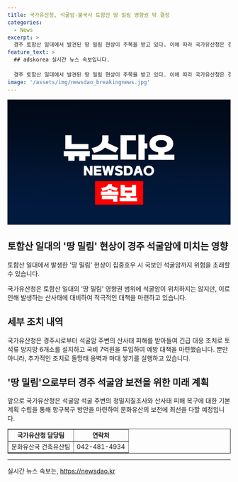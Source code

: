```yaml
---
title: 국가유산청, 석굴암·불국사 토함산 땅 밀림 영향권 밖 결정
categories:
  - News
excerpt: >
  경주 토함산 일대에서 발견된 땅 밀림 현상이 주목을 받고 있다. 이에 따라 국가유산청은 경주 석굴암 석굴 주변의 산사태 피해 예방을 위해 긴급조치를 완료했으며, 향후 정밀지질조사와 피해 복구를 위한 계획을 수립할 예정이라고 밝혔다. 또한, 녹색연합이 발표한 땅 밀림 영향권 범위 밖에 있는 것으로 확인되어 추가 피해 우려는 없는 것으로 전해졌다.
feature_text: >
  ## adskorea 실시간 뉴스 속보입니다.

  경주 토함산 일대에서 발견된 땅 밀림 현상이 주목을 받고 있다. 이에 따라 국가유산청은 경주 석굴암 석굴 주변의 산사태 피해 예방을 위해 긴급조치를 완료했으며, 향후 정밀지질조사와 피해 복구를 위한 계획을 수립할 예정이라고 밝혔다. 또한, 녹색연합이 발표한 땅 밀림 영향권 범위 밖에 있는 것으로 확인되어 추가 피해 우려는 없는 것으로 전해졌다.
image: '/assets/img/newsdao_breakingnews.jpg'
---
```


<p><img src="/assets/img/newsdao_breakingnews.jpg" alt="adskorea 속보" /></p>

<h2 data-ke-size="size26">토함산 일대의 '땅 밀림' 현상이 경주 석굴암에 미치는 영향</h2>

<p data-ke-size="size16">토함산 일대에서 발생한 '땅 밀림' 현상이 집중호우 시 국보인 석굴암까지 위험을 초래할 수 있습니다.</p>

<p data-ke-size="size16">국가유산청은 토함산 일대의 '땅 밀림' 영향권 범위에 석굴암이 위치하지는 않지만, 이로 인해 발생하는 산사태에 대비하여 적극적인 대책을 마련하고 있습니다.</p>

<h2 data-ke-size="size26">세부 조치 내역</h2>

<p data-ke-size="size16">국가유산청은 경주시로부터 석굴암 주변의 산사태 피해를 받아들여 긴급 대응 조치로 토석류 방지망 6개소를 설치하고 국비 7억원을 투입하여 예방 대책을 마련했습니다. 뿐만 아니라, 추가적인 조치로 돌망태 옹벽과 마대 쌓기를 실행하고 있습니다.</p>

<h2 data-ke-size="size26">'땅 밀림'으로부터 경주 석굴암 보전을 위한 미래 계획</h2>

<p data-ke-size="size16">앞으로 국가유산청은 석굴암 석굴 주변의 정밀지질조사와 산사태 피해 복구에 대한 기본계획 수립을 통해 항구복구 방안을 마련하여 문화유산의 보전에 최선을 다할 예정입니다.</p>

<table style="width: 100%;" border="1">
<tbody>
<tr>
<td style="text-align: center; height: 17px;"><b>국가유산청 담당팀</b></td>
<td style="text-align: center; height: 17px;"><b>연락처</b></td>
</tr>
<tr>
<td style="text-align: center; height: 17px;">문화유산국 건축유산팀</td>
<td style="text-align: center; height: 17px;">042-481-4934</td>
</tr>
</tbody>
</table>

<hr>
실시간 뉴스 속보는, <a href="https://newsdao.kr" rel="dofollow">https://newsdao.kr</a>


